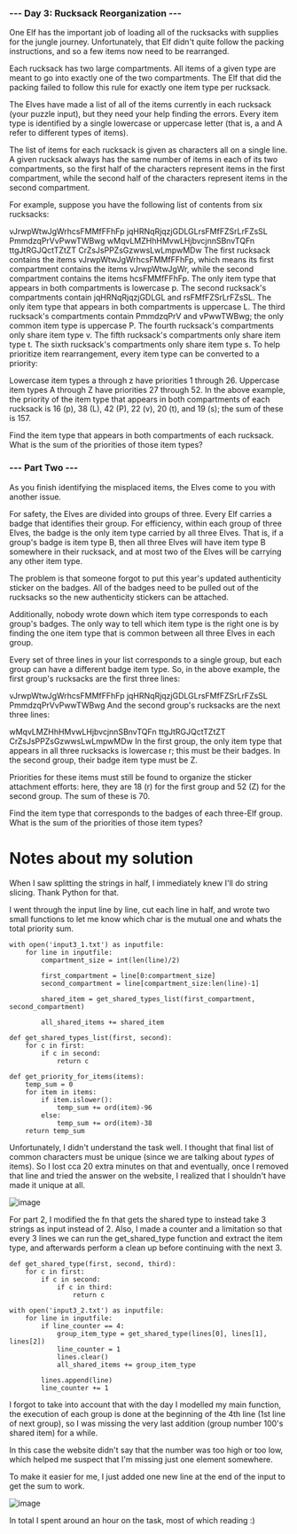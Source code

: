 ### --- Day 3: Rucksack Reorganization ---
One Elf has the important job of loading all of the rucksacks with supplies for the jungle journey. Unfortunately, that Elf didn't quite follow the packing instructions, and so a few items now need to be rearranged.

Each rucksack has two large compartments. All items of a given type are meant to go into exactly one of the two compartments. The Elf that did the packing failed to follow this rule for exactly one item type per rucksack.

The Elves have made a list of all of the items currently in each rucksack (your puzzle input), but they need your help finding the errors. Every item type is identified by a single lowercase or uppercase letter (that is, a and A refer to different types of items).

The list of items for each rucksack is given as characters all on a single line. A given rucksack always has the same number of items in each of its two compartments, so the first half of the characters represent items in the first compartment, while the second half of the characters represent items in the second compartment.

For example, suppose you have the following list of contents from six rucksacks:

vJrwpWtwJgWrhcsFMMfFFhFp
jqHRNqRjqzjGDLGLrsFMfFZSrLrFZsSL
PmmdzqPrVvPwwTWBwg
wMqvLMZHhHMvwLHjbvcjnnSBnvTQFn
ttgJtRGJQctTZtZT
CrZsJsPPZsGzwwsLwLmpwMDw
The first rucksack contains the items vJrwpWtwJgWrhcsFMMfFFhFp, which means its first compartment contains the items vJrwpWtwJgWr, while the second compartment contains the items hcsFMMfFFhFp. The only item type that appears in both compartments is lowercase p.
The second rucksack's compartments contain jqHRNqRjqzjGDLGL and rsFMfFZSrLrFZsSL. The only item type that appears in both compartments is uppercase L.
The third rucksack's compartments contain PmmdzqPrV and vPwwTWBwg; the only common item type is uppercase P.
The fourth rucksack's compartments only share item type v.
The fifth rucksack's compartments only share item type t.
The sixth rucksack's compartments only share item type s.
To help prioritize item rearrangement, every item type can be converted to a priority:

Lowercase item types a through z have priorities 1 through 26.
Uppercase item types A through Z have priorities 27 through 52.
In the above example, the priority of the item type that appears in both compartments of each rucksack is 16 (p), 38 (L), 42 (P), 22 (v), 20 (t), and 19 (s); the sum of these is 157.

Find the item type that appears in both compartments of each rucksack. What is the sum of the priorities of those item types?

### --- Part Two ---
As you finish identifying the misplaced items, the Elves come to you with another issue.

For safety, the Elves are divided into groups of three. Every Elf carries a badge that identifies their group. For efficiency, within each group of three Elves, the badge is the only item type carried by all three Elves. That is, if a group's badge is item type B, then all three Elves will have item type B somewhere in their rucksack, and at most two of the Elves will be carrying any other item type.

The problem is that someone forgot to put this year's updated authenticity sticker on the badges. All of the badges need to be pulled out of the rucksacks so the new authenticity stickers can be attached.

Additionally, nobody wrote down which item type corresponds to each group's badges. The only way to tell which item type is the right one is by finding the one item type that is common between all three Elves in each group.

Every set of three lines in your list corresponds to a single group, but each group can have a different badge item type. So, in the above example, the first group's rucksacks are the first three lines:

vJrwpWtwJgWrhcsFMMfFFhFp
jqHRNqRjqzjGDLGLrsFMfFZSrLrFZsSL
PmmdzqPrVvPwwTWBwg
And the second group's rucksacks are the next three lines:

wMqvLMZHhHMvwLHjbvcjnnSBnvTQFn
ttgJtRGJQctTZtZT
CrZsJsPPZsGzwwsLwLmpwMDw
In the first group, the only item type that appears in all three rucksacks is lowercase r; this must be their badges. In the second group, their badge item type must be Z.

Priorities for these items must still be found to organize the sticker attachment efforts: here, they are 18 (r) for the first group and 52 (Z) for the second group. The sum of these is 70.

Find the item type that corresponds to the badges of each three-Elf group. What is the sum of the priorities of those item types?

# Notes about my solution

When I saw splitting the strings in half, I immediately knew I'll do string slicing. Thank Python for that.

I went through the input line by line, cut each line in half, and wrote two small functions to let me know which char is the mutual one and whats the total priority sum.

```
with open('input3_1.txt') as inputfile:
    for line in inputfile:
        compartment_size = int(len(line)/2)

        first_compartment = line[0:compartment_size]
        second_compartment = line[compartment_size:len(line)-1]

        shared_item = get_shared_types_list(first_compartment, second_compartment)

        all_shared_items += shared_item
```

```
def get_shared_types_list(first, second):
    for c in first:
        if c in second:
            return c
            
def get_priority_for_items(items):
    temp_sum = 0
    for item in items:
        if item.islower():
            temp_sum += ord(item)-96
        else:
            temp_sum += ord(item)-38
    return temp_sum
```

Unfortunately, I didn't understand the task well. I thought that final list of common characters must be unique (since we are talking about *types* of items). So I lost cca 20 extra minutes on that and eventually, once I removed that line and tried the answer on the website, I realized that I shouldn't have made it unique at all.

![image](https://user-images.githubusercontent.com/19854557/205462629-101b20e3-23f8-4df8-a544-91672abea3fd.png)

For part 2, I modified the fn that gets the shared type to instead take 3 strings as input instead of 2. Also, I made a counter and a limitation so that every 3 lines we can run the get_shared_type function and extract the item type, and afterwards perform a clean up before continuing with the next 3.

```
def get_shared_type(first, second, third):
    for c in first:
        if c in second:
            if c in third:
                return c
```

```
with open('input3_2.txt') as inputfile:
    for line in inputfile:
        if line_counter == 4:
            group_item_type = get_shared_type(lines[0], lines[1], lines[2])
            line_counter = 1
            lines.clear()
            all_shared_items += group_item_type

        lines.append(line)
        line_counter += 1
```

I forgot to take into account that with the day I modelled my main function, the execution of each group is done at the beginning of the 4th line (1st line of next group), so I was missing the very last addition (group number 100's shared item) for a while. 

In this case the website didn't say that the number was too high or too low, which helped me suspect that I'm missing just one element somewhere.

To make it easier for me, I just added one new line at the end of the input to get the sum to work.

![image](https://user-images.githubusercontent.com/19854557/205462675-050c4cd0-066e-4fe8-ab04-39db33942b16.png)

In total I spent around an hour on the task, most of which reading :)
